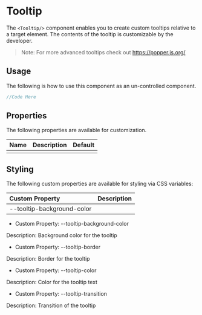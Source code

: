 # Tooltip

The `<Tooltip/>` component enables you to create custom tooltips relative to a target element. The contents of the tooltip is customizable by the developer.

> Note: For more advanced tooltips check out https://popper.js.org/

## 

## Usage

The following is how to use this component as an un-controlled component.

```js
//Code Here


```



## Properties

The following properties are available for customization.  


| Name | Description | Default |
| :--- | :--- | :--- |
|  |  |  |





## Styling

The following custom properties are available for styling via CSS variables:

| Custom Property | Description |
| :--- | :--- |
| --tooltip-background-color |  |

  




- Custom Property: --tooltip-background-color

Description: Background color for the tooltip

- Custom Property: --tooltip-border

Description: Border for the tooltip

- Custom Property: --tooltip-color

Description: Color for the tooltip text

- Custom Property: --tooltip-transition

Description: Transition of the tooltip

  


